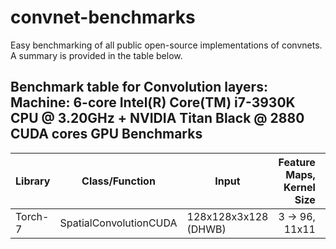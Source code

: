 convnet-benchmarks
==================

Easy benchmarking of all public open-source implementations of convnets.
A summary is provided in the table below.

Benchmark table for Convolution layers:
Machine: 6-core Intel(R) Core(TM) i7-3930K CPU @ 3.20GHz + NVIDIA Titan Black @ 2880 CUDA cores
GPU Benchmarks
-----------------------------------------------------------------------------------------------------------------
| Library       | Class/Function         | Input               | Feature Maps, Kernel Size | GFlop/s | URL       |
| ------------- |:----------------------:|---------------------| ------------:|---------|-----------|
| Torch-7       | SpatialConvolutionCUDA | 128x128x3x128 (DHWB)| 3 -> 96, 11x11      | 844.72  | [Link](https://github.com/torch/cunn/blob/master/SpatialConvolutionCUDA/updateOutput.cu) |


